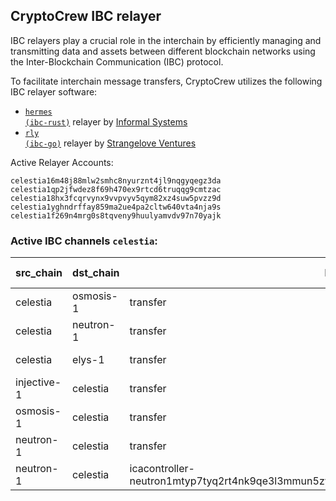 ## CryptoCrew IBC relayer
IBC relayers play a crucial role in the interchain by efficiently managing and transmitting data and assets between different blockchain networks using the Inter-Blockchain Communication (IBC) protocol.

To facilitate interchain message transfers, CryptoCrew utilizes the following IBC relayer software: 
- <a href="https://github.com/informalsystems/hermes"><code>hermes (ibc-rust)</code></a> relayer by [Informal Systems](https://github.com/informalsystems)
- <a href="https://github.com/cosmos/relayer"><code>rly (ibc-go)</code></a> relayer by [Strangelove Ventures](https://github.com/strangelove-ventures)

Active Relayer Accounts:
```
celestia16m48j88mlw2smhc8nyurznt4jl9nqgyqegz3da
celestia1qp2jfwdez8f69h470ex9rtcd6truqqg9cmtzac
celestia18hx3fcqrvynx9vvpvyv5qym82xz4suw5pvzz9d
celestia1yghndrffay859ma2ue4pa2cltw640vta4nja9s
celestia1f269n4mrg0s8tqveny9huulyamvdv97n70yajk
```

### Active IBC channels `celestia`:
| src_chain | dst_chain | IBC port | IBC channel |
| --------------- | --------------- | ------------ | ------------------- |
| celestia | osmosis-1 | transfer | channel-2 |
| celestia | neutron-1 | transfer | channel-8 |
| celestia | elys-1 | transfer | channel-50 |
| injective-1 | celestia | transfer | channel-152 |
| osmosis-1 | celestia | transfer | channel-6994 |
| neutron-1 | celestia | transfer | channel-35 |
| neutron-1 | celestia | icacontroller-neutron1mtyp7tyq2rt4nk9qe3l3mmun5zy3k84s9ccndt6z7g6rwuyllqlq6kafzy.drop_PUMP | channel-6027 |